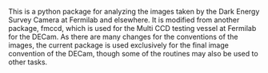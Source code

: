 This is a python package for analyzing the images taken by the Dark Energy Survey Camera at Fermilab and elsewhere. It is modified from another package, fmccd, which is used for the Multi CCD testing vessel at Fermilab for the DECam. As there are many changes for the conventions of the images, the current package is used exclusively for the final image convention of the DECam, though some of the routines may also be used to other tasks.